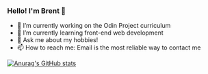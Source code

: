 ### Hello! I'm Brent 👋

- 🔭 I’m currently working on the Odin Project curriculum
- 🌱 I’m currently learning front-end web development
- 💬 Ask me about my hobbies!
- 📫 How to reach me: Email is the most reliable way to contact me

[![Anurag's GitHub stats](https://github-readme-stats.vercel.app/api?username=BrentWashington)](https://github.com/anuraghazra/github-readme-stats)
